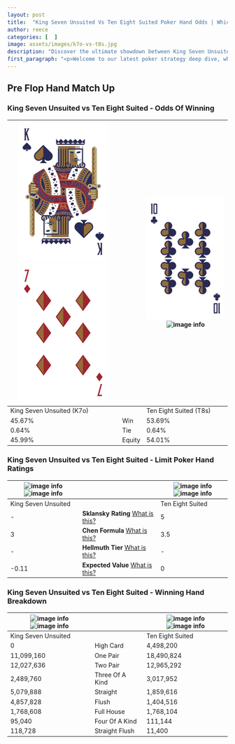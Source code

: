 ```yaml
---
layout: post
title:  "King Seven Unsuited Vs Ten Eight Suited Poker Hand Odds | Which Is The Better Hand In Poker? A Complete Guide"
author: reece
categories: [  ]
image: assets/images/k7o-vs-t8s.jpg
description: "Discover the ultimate showdown between King Seven Unsuited and Ten Eight Suited in poker! Uncover the odds, strategies, and scenarios where one hand triumphs over the other. Get ready to up your poker game with this thrilling analysis."
first_paragraph: "<p>Welcome to our latest poker strategy deep dive, where we're pitting two distinct hands against each other in a high-stakes showdown: King Seven Unsuited vs Ten Eight Suited.</p><p>In the dynamic world of poker, every decision counts, and knowing which hand holds the upper hand is key to your success at the table.</p><p>In this article, we'll dissect these two hands, explore the scenarios where one dominates the other, and equip you with the knowledge to make strategic choices that can tip the odds in your favor.</p><p>Get ready to unravel the intriguing dynamics of these poker hands and elevate your game to new heights.</p>"
---
```




[comment]: # (sp0)

## Pre Flop Hand Match Up

<div class="table hand-ratings" markdown="1"> 



### King Seven Unsuited vs Ten Eight Suited - Odds Of Winning


    
| ![image info](assets/images/hand1/k.png) ![image info](assets/images/hand1/7o.png) |  | ![image info](assets/images/hand2/t.png) ![image info](assets/images/hand2/8s.png) |
| -------- | -------- | -------- |
| King Seven Unsuited (K7o) |  | Ten Eight Suited (T8s) |
| 45.67% | Win | 53.69% |
| 0.64% | Tie | 0.64% |
| 45.99% | Equity | 54.01% |




[comment]: # (sp1)



### King Seven Unsuited vs Ten Eight Suited - Limit Poker Hand Ratings


    
| ![image info](https://www.riverpairs.com/assets/images/hand1/k.png) ![image info](https://www.riverpairs.com/assets/images/hand1/7o.png) |  | ![image info](https://www.riverpairs.com/assets/images/hand2/t.png) ![image info](https://www.riverpairs.com/assets/images/hand2/8s.png) |
| -------- | -------- | -------- |
| King Seven Unsuited |  | Ten Eight Suited |
| - | **Sklansky Rating** [What is this?](/sklansky-rating-explained) | 5 |
| 3 | **Chen Formula** [What is this?](/chen-formula-explained) | 3.5 |
| - | **Hellmuth Tier** [What is this?](/Hellmuth-tier-explained) | - |
| -0.11 | **Expected Value** [What is this?](/expected-value-explained) | 0 |




[comment]: # (sp2)



### King Seven Unsuited vs Ten Eight Suited - Winning Hand Breakdown


    
| ![image info](https://www.riverpairs.com/assets/images/hand1/k.png) ![image info](https://www.riverpairs.com/assets/images/hand1/7o.png) |  | ![image info](https://www.riverpairs.com/assets/images/hand2/t.png) ![image info](https://www.riverpairs.com/assets/images/hand2/8s.png) |
| -------- | -------- | -------- |
| King Seven Unsuited |  | Ten Eight Suited |
| 0 | High Card | 4,498,200 |
| 11,099,160 | One Pair | 18,490,824 |
| 12,027,636 | Two Pair | 12,965,292 |
| 2,489,760 | Three Of A Kind | 3,017,952 |
| 5,079,888 | Straight | 1,859,616 |
| 4,857,828 | Flush | 1,404,516 |
| 1,768,608 | Full House | 1,768,104 |
| 95,040 | Four Of A Kind | 111,144 |
| 118,728 | Straight Flush | 11,400 |




[comment]: # (sp3)



</div>

[comment]: # (sp4)



[comment]: # (sp5)

